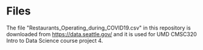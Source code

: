 # Files
The file "Restaurants_Operating_during_COVID19.csv" in this repository is downloaded from https://data.seattle.gov/ and it is used for UMD CMSC320 Intro to Data Science course project 4.
